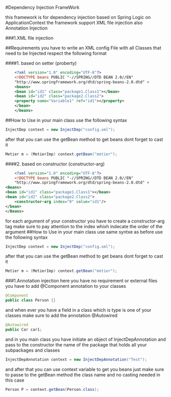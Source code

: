 #Dependency Injection FrameWork

this framework is for dependency injection based on Spring Logic 
on ApplicationContext 
the framework support XML file injection
also Annotation Injection

###1.XML file injection

##Requirements
you have to write an XML config File with all Classes that need to be Injected 
respect the following format

####1. based on setter (proberty)
```xml
    <?xml version="1.0" encoding="UTF-8"?>
    <!DOCTYPE beans PUBLIC "-//SPRING//DTD BEAN 2.0//EN"
    "http://www.springframework.org/dtd/spring-beans-2.0.dtd" >
    <beans>
    <bean id="id1" class="package1.Class1"></bean>
    <bean id="id2" class="package2.Class2">
    <property name="Variable1" ref="id1"></property>
    </bean>
    </beans>
```
##How to Use
in your main class 
use the following syntax 
```java
InjectDep context = new InjectDep("config.xml");
```
after that you can use the getBean method to get beans dont forget to cast it
```java
Metier m = (MetierImp) context.getBean("metier");
```

####2. based on constructor (constructor-arg)

```xml
    <?xml version="1.0" encoding="UTF-8"?>
    <!DOCTYPE beans PUBLIC "-//SPRING//DTD BEAN 2.0//EN"
    "http://www.springframework.org/dtd/spring-beans-2.0.dtd" >
<Beans>
<bean id="id1" class="package1.Class1"></bean>
<bean id="id2" class="package2.Class2">
    <constructor-arg index="0" value="id1"/>
</bean>
</Beans>
```
for each argument of your constructor 
you have to create a constructor-arg tag
make sure to pay attention to the index whixh indecate the order of the
argument
##How to Use
in your main class use same syntxe as before
use the following syntax
```java
InjectDep context = new InjectDep("config.xml");
```
after that you can use the getBean method to get beans dont forget to cast it
```java
Metier m = (MetierImp) context.getBean("metier");
```

###1.Annotation injection
here you have no requirement or external files
you have to add @Component annotation to your classes

```java
@Component
public class Person {}
```

and when ever you have a field in a class which is type is one of your classes 
make sure to add the annotation @Autowired

```java
@Autowired
public Car car1;
```

and in you main class you have initiate an object of InjectDepAnnotation
and pass to the constructor the name of the package that holds all your subpackages and classes

```java
InjectDepAnnotation context = new InjectDepAnnotation("Test");
```
and after that you can use context variable to get you beans 
just make sure to passe to the getBean method the class name
and no casting needed in this case

```java
Person P = context.getBean(Person.class);
```






